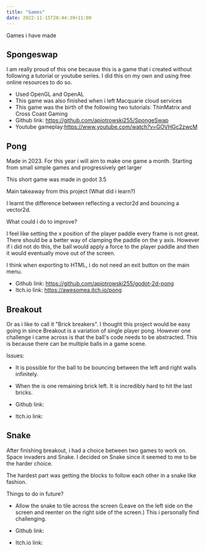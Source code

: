 ```yaml
---
title: "Games"
date: 2022-11-15T20:44:39+11:00
---
```

Games i have made

## Spongeswap

I am really proud of this one because this is a game that i created without following a tutorial or youtube series. I did this on my own and using free online resources to do so. 
- Used OpenGL and OpenAL
- This game was also finished when i left Macquarie cloud services
- This game was the birth of the following two tutorials: ThinMatrix and Cross Coast Gaming
- Github link: https://github.com/apiotrowski255/SpongeSwap
- Youtube gameplay:https://www.youtube.com/watch?v=GOVHGc2zwcM

## Pong

Made in 2023. For this year i will aim to make one game a month. Starting from small simple games and progressively get larger

This short game was made in godot 3.5

Main takeaway from this project (What did i learn?)

I learnt the difference between reflecting a vector2d and bouncing a vector2d. 

What could i do to improve? 

I feel like setting the x position of the player paddle every frame is not great. There should be a better way of clamping the paddle on the y axis. However if i did not do this, the ball would apply a force to the player paddle and then it would eventually move out of the screen.

I think when exporting to HTML, i do not need an exit button on the main menu. 

- Github link: https://github.com/apiotrowski255/godot-2d-pong 
- Itch.io link: https://awesomea.itch.io/pong


## Breakout 

Or as i like to call it "Brick breakers". I thought this project would be easy going in since Breakout is a variation of single player pong. However one challenge i came across is that the ball's code needs to be abstracted. This is because there can be multiple balls in a game scene. 

Issues:
- It is possible for the ball to be bouncing between the left and right walls infinitely. 
- When the is one remaining brick left. It is incredibly hard to hit the last bricks. 

- Github link:
- Itch.io link:


## Snake

After finishing breakout, i had a choice between two games to work on. Space invaders and Snake. I decided on Snake since it seemed to me to be the harder choice. 

The hardest part was getting the blocks to follow each other in a snake like fashion. 

Things to do in future?
- Allow the snake to tile across the screen (Leave on the left side on the screen and reenter on the right side of the screen.) This i personally find challenging.

- Github link:
- Itch.io link: 
